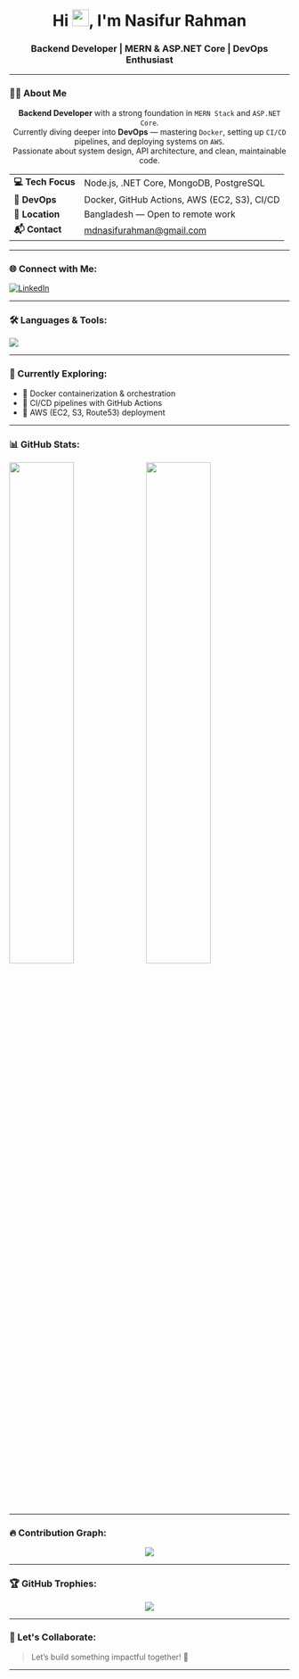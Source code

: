 <h1 align="center">
  Hi <img src="https://media.giphy.com/media/hvRJCLFzcasrR4ia7z/giphy.gif" width="30px" />, I'm Nasifur Rahman
</h1>
<h3 align="center">Backend Developer | MERN & ASP.NET Core | DevOps Enthusiast</h3>

---

### 👨‍💻 About Me

<p align="center">
  <strong>Backend Developer</strong> with a strong foundation in <code>MERN Stack</code> and <code>ASP.NET Core</code>.<br/>
  Currently diving deeper into <strong>DevOps</strong> — mastering <code>Docker</code>, setting up <code>CI/CD</code> pipelines, and deploying systems on <code>AWS</code>.<br/>
  Passionate about system design, API architecture, and clean, maintainable code.
</p>

<table align="center">
  <tr>
    <td><strong>💻 Tech Focus</strong></td>
    <td>Node.js, .NET Core, MongoDB, PostgreSQL</td>
  </tr>
  <tr>
    <td><strong>🧰 DevOps</strong></td>
    <td>Docker, GitHub Actions, AWS (EC2, S3), CI/CD</td>
  </tr>
  <tr>
    <td><strong>📍 Location</strong></td>
    <td>Bangladesh — Open to remote work</td>
  </tr>
  <tr>
    <td><strong>📬 Contact</strong></td>
    <td><a href="mailto:mdnasifurahman@gmail.com">mdnasifurahman@gmail.com</a></td>
  </tr>
</table>

---

### 🌐 Connect with Me:
<p align="left">
  <a href="https://www.linkedin.com/in/iamnasifur/" target="_blank">
    <img src="https://img.shields.io/badge/LinkedIn-0A66C2?style=for-the-badge&logo=linkedin&logoColor=white" alt="LinkedIn"/>
  </a>
</p>

---

### 🛠️ Languages & Tools:
<p align="left">
  <img src="https://skillicons.dev/icons?i=dotnet,nodejs,nestjs,express,react,nextjs,ts,js,jquery,php,mongodb,postgres,mysql,firebase,tailwind,bootstrap,git,github,postman,docker,aws,vscode,bash" />
</p>

---

### 🧠 Currently Exploring:
- 🔹 Docker containerization & orchestration  
- 🔹 CI/CD pipelines with GitHub Actions  
- 🔹 AWS (EC2, S3, Route53) deployment  

---

### 📊 GitHub Stats:
<p align="left">
  <img width="48%" src="https://github-readme-stats.vercel.app/api?username=Nasif09&show_icons=true&theme=tokyonight&count_private=true" />
  <img width="48%" src="https://github-readme-stats.vercel.app/api/top-langs/?username=Nasif09&layout=compact&theme=tokyonight&langs_count=10" />
</p>

---

### 🔥 Contribution Graph:
<p align="center">
  <img src="https://github-readme-activity-graph.vercel.app/graph?username=Nasif09&theme=tokyo-night" />
</p>

---

### 🏆 GitHub Trophies:
<p align="center">
  <img src="https://github-profile-trophy.vercel.app/?username=Nasif09&theme=tokyonight&column=7&margin-w=10&margin-h=10" />
</p>

---


### 🤝 Let's Collaborate:
> Let’s build something impactful together! 🚀

---







